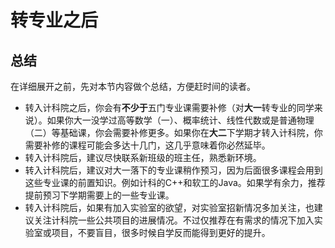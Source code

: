 # 转专业之后

##  总结

在详细展开之前，先对本节内容做个总结，方便赶时间的读者。

- 转入计科院之后，你会有**不少于**五门专业课需要补修（对**大一**转专业的同学来说）。如果你大一没学过高等数学（一）、概率统计、线性代数或是普通物理（二）等基础课，你会需要补修更多。如果你在**大二**下学期才转入计科院，你需要补修的课程可能会多达十几门，这几乎意味着你必然延毕。
- 转入计科院后，建议尽快联系新班级的班主任，熟悉新环境。
- 转入计科院后，建议对大一落下的专业课稍作预习，因为后面很多课程会用到这些专业课的前置知识。例如计科的C++和软工的Java。如果学有余力，推荐提前预习下学期需要上的一些专业课。
- 转入计科院后，如果有加入实验室的欲望，对实验室招新情况多加关注，也建议关注计科院一些公共项目的进展情况。不过仅推荐在有需求的情况下加入实验室或项目，不要盲目，很多时候自学反而能得到更好的提升。
